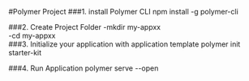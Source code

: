 #Polymer Project
###1. install Polymer CLI
  npm install -g polymer-cli

###2. Create Project Folder
  -mkdir my-appxx  
  -cd my-appxx  
###3. Initialize your application with application template
  polymer init starter-kit

###4. Run Application
  polymer serve --open
